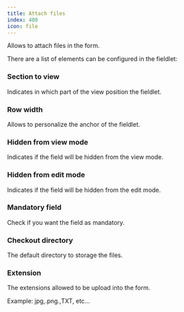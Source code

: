```yaml
---
title: Attach files
index: 400
icon: file
---
```


Allows to attach files in the form.

There are a list of elements can be configured in the fieldlet:

### Section to view

Indicates in which part of the view position the fieldlet.

### Row width

Allows to personalize the anchor of the fieldlet.

### Hidden from view mode

Indicates if the field will be hidden from the view mode.

### Hidden from edit mode

Indicates if the field will be hidden from the edit mode.

### Mandatory field

Check if you want the field as mandatory.

### Checkout directory

The default directory to storage the files.

### Extension

The extensions allowed to be upload into the form.

Example: jpg,.png.,TXT, etc...
